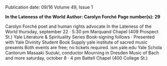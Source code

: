Publication date: 09/16
Volume 49, Issue 1

**In the Lateness of the World**
**Author: Carolyn Forché**
**Page number(s): 29**

Carolyn Forché
poet and human rights advocate
In the Lateness of the World
thursday, september 22 · 5:30 pm
Marquand Chapel (409 Prospect St.)
Yale Literature & Spirituality Series
Book-signing follows · Presented with Yale Divinity Student Book Supply
yale institute of sacred music presents
Both events are free; no tickets required.  ism.yale.edu
Yale Schola Cantorum
Masaaki Suzuki, conductor
Mourning in Dresden
Music of Bach and more
saturday, october 8 · 4 pm
Battell Chapel (400 College St.)